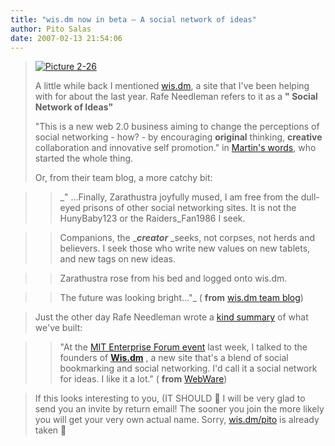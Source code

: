```yaml
---
title: "wis.dm now in beta – A social network of ideas"
author: Pito Salas
date: 2007-02-13 21:54:06
---
```


>
> [![Picture
> 2-26](https://i0.wp.com/s3.media.squarespace.com/production/1075723/12829350/weblogs/weblog/images/Picture%25202-26-tm.jpg?resize=240%2C189)](<https://i0.wp.com/s3.media.squarespace.com/production/1075723/12829350/weblogs/weblog/images/Picture%25202-26.png>)
>
> A little while back I mentioned [wis.dm](<http://wis.dm/>), a site that I've
> been helping with for about the last year. Rafe Needleman refers to it as a
> **" Social Network of Ideas"**
>
> "This is a new web 2.0 business aiming to change the perceptions of social
> networking - how? - by encouraging **original** thinking, **creative**
> collaboration and innovative self promotion." in [Martin's
> words](<http://www.mitforumcambridge.org/ww07/speakers.html>), who started
> the whole thing.
>
> Or, from their team blog, a more catchy bit:
>

>> _" …Finally, Zarathustra joyfully mused, I am free from the dull-eyed
prisons of other social networking sites. It is not the HunyBaby123 or the
Raiders_Fan1986 I seek.

>>

>> Companions, the _**_creator_** _seeks, not corpses, not herds and
believers. I seek those who write new values on new tablets, and new tags on
new ideas.

>>

>> Zarathustra rose from his bed and logged onto wis.dm.

>>

>> The future was looking bright…"_ ( **from** [wis.dm team
blog](<http://wis.dm/browse/14482>))

>
> Just the other day Rafe Needleman wrote a [kind
> summary](<http://www.webware.com/8301-1_109-9686596-2.html?tag=blog>) of
> what we've built:
>

>> "At the [MIT Enterprise Forum
event](<http://www.mitforumcambridge.org/ww07/overview.html>) last week, I
talked to the founders of **[Wis.dm](<http://wis.dm/>)** , a new site that's a
blend of social bookmarking and social networking. I'd call it a social
network for ideas. I like it a lot." ( **from**
[WebWare](<http://www.webware.com/8301-1_109-9686596-2.html?tag=blog>))

>
> If this looks interesting to you, (IT SHOULD 🙂 I will be very glad to send
> you an invite by return email! The sooner you join the more likely you will
> get your very own actual name. Sorry, [wis.dm/pito](<http://wis.dm/pito>) is
> already taken 🙂



